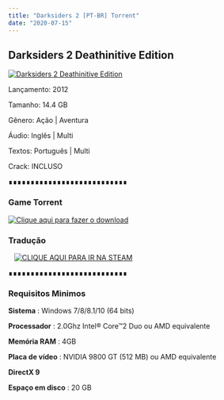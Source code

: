 ```yaml
---
title: "Darksiders 2 [PT-BR] Torrent"
date: "2020-07-15"
---
```


## Darksiders 2 Deathinitive Edition

[![](https://1.bp.blogspot.com/-gIlH4HlyJDk/XlXpsEhZY1I/AAAAAAAAAWA/m9lbggf-m5kSxhjhsdczZYF-2XGjV5uBgCLcBGAsYHQ/s640/PS4Wallpapers.com_PS_Messages_20170513_095706.jpg "Darksiders 2 Deathinitive Edition")](https://1.bp.blogspot.com/-gIlH4HlyJDk/XlXpsEhZY1I/AAAAAAAAAWA/m9lbggf-m5kSxhjhsdczZYF-2XGjV5uBgCLcBGAsYHQ/s1600/PS4Wallpapers.com_PS_Messages_20170513_095706.jpg)

Lançamento: 2012

Tamanho: 14.4 GB

Gênero: Ação | Aventura

Áudio: Inglês | Multi

Textos: Português | Multi

Crack: INCLUSO

∎∎∎∎∎∎∎∎∎∎∎∎∎∎∎∎∎∎∎∎∎∎∎∎∎∎∎

###  Game Torrent

[![](https://1.bp.blogspot.com/-ruPWnCPWoec/XicYXvF8HuI/AAAAAAAAABI/UyLFOzfJIS8TPrFtDtaU-c8HnQ9uppeeACLcBGAsYHQ/s200/botc3a3o-filmes-via-torrent-300x135.png "Clique aqui para fazer o download")](5B73196166D7DACF67600DAA9BFFFB42E78A56D0&dn=Darksiders{ca9bad4f721d92abc13e060f4f8dd78be4bc2e3e6ae69d619fbd104809de1ad1}20II{ca9bad4f721d92abc13e060f4f8dd78be4bc2e3e6ae69d619fbd104809de1ad1}20GOG)

###  Tradução

   [![](https://1.bp.blogspot.com/-IFJZ05tM6Hk/Xji1zdhkSQI/AAAAAAAAAQU/c3lKrrudCfclPEX09_B5iUsML600Cp-yACPcBGAYYCw/s200/Download-Now-Button-PNG-Photos.png "CLIQUE AQUI PARA IR NA STEAM")](https://ouo.io/Ez3fw4)

∎∎∎∎∎∎∎∎∎∎∎∎∎∎∎∎∎∎∎∎∎∎∎∎∎∎∎

### Requisitos Minimos

**Sistema** : Windows 7/8/8.1/10 (64 bits)

**Processador** : 2.0Ghz Intel® Core™2 Duo ou AMD equivalente

**Memória RAM** : 4GB

**Placa de vídeo** : NVIDIA 9800 GT (512 MB) ou AMD equivalente

**DirectX 9**

**Espaço em disco** : 20 GB

